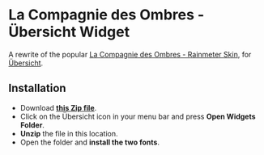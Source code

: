 # La Compagnie des Ombres - Übersicht Widget
A rewrite of the popular [La Compagnie des Ombres - Rainmeter Skin](https://visualskins.com/skin/la-compagnie-des-ombres), for [Übersicht](http://tracesof.net/uebersicht).

## Installation
- Download **[this Zip file](https://visualskins.com/skin/la-compagnie-des-ombres)**.
- Click on the Übersicht icon in your menu bar and press **Open Widgets Folder**.
- **Unzip** the file in this location.
- Open the folder and **install the two fonts**.

